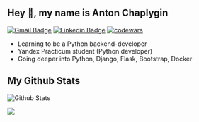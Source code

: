 ## Hey 👋, my name is Anton Chaplygin

[![Gmail Badge](https://img.shields.io/badge/antoncp@gmail.com-c14438?style=flat&logo=Gmail&logoColor=white&link=mailto:antoncp@gmail.com)](mailto:antoncp@gmail.com)
[![Linkedin Badge](https://img.shields.io/badge/-Anton_Chaplygin-0072b1?style=flat&logo=Linkedin&logoColor=white&link=https://www.linkedin.com/in/anton-chaplygin-antoncp/)](https://www.linkedin.com/in/anton-chaplygin-antoncp/) 
[![codewars](https://www.codewars.com/users/antoncp/badges/micro)](https://www.codewars.com/users/antoncp) 

- Learning to be a Python backend-developer
- Yandex Practicum student (Python developer)
- Going deeper into Python, Django, Flask, Bootstrap, Docker


## My Github Stats
![Github Stats](https://github-readme-stats-git-masterrstaa-rickstaa.vercel.app/api?username=antoncp&&include_all_commits=true&line_height=40&hide_border=true&show_icons=true)

![](https://komarev.com/ghpvc/?username=antoncp)
